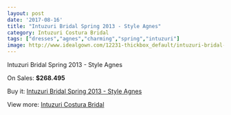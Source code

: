 ```yaml
---
layout: post
date: '2017-08-16'
title: "Intuzuri Bridal Spring 2013 - Style Agnes"
category: Intuzuri Costura Bridal
tags: ["dresses","agnes","charming","spring","intuzuri"]
image: http://www.idealgown.com/12231-thickbox_default/intuzuri-bridal-spring-2013-style-agnes.jpg
---
```

Intuzuri Bridal Spring 2013 - Style Agnes

On Sales: **$268.495**
<a href="https://www.idealgown.com/en/intuzuri-costura-bridal/4943-intuzuri-bridal-spring-2013-style-agnes.html"><amp-img layout="responsive" width="600" height="600" src="//www.idealgown.com/12231-thickbox_default/intuzuri-bridal-spring-2013-style-agnes.jpg" alt="Intuzuri Bridal Spring 2013 - Style Agnes 0" /></a>
<a href="https://www.idealgown.com/en/intuzuri-costura-bridal/4943-intuzuri-bridal-spring-2013-style-agnes.html"><amp-img layout="responsive" width="600" height="600" src="//www.idealgown.com/12234-thickbox_default/intuzuri-bridal-spring-2013-style-agnes.jpg" alt="Intuzuri Bridal Spring 2013 - Style Agnes 1" /></a>
<a href="https://www.idealgown.com/en/intuzuri-costura-bridal/4943-intuzuri-bridal-spring-2013-style-agnes.html"><amp-img layout="responsive" width="600" height="600" src="//www.idealgown.com/12233-thickbox_default/intuzuri-bridal-spring-2013-style-agnes.jpg" alt="Intuzuri Bridal Spring 2013 - Style Agnes 2" /></a>
<a href="https://www.idealgown.com/en/intuzuri-costura-bridal/4943-intuzuri-bridal-spring-2013-style-agnes.html"><amp-img layout="responsive" width="600" height="600" src="//www.idealgown.com/12232-thickbox_default/intuzuri-bridal-spring-2013-style-agnes.jpg" alt="Intuzuri Bridal Spring 2013 - Style Agnes 3" /></a>

Buy it: [Intuzuri Bridal Spring 2013 - Style Agnes](https://www.idealgown.com/en/intuzuri-costura-bridal/4943-intuzuri-bridal-spring-2013-style-agnes.html "Intuzuri Bridal Spring 2013 - Style Agnes")

View more: [Intuzuri Costura Bridal](https://www.idealgown.com/en/63-intuzuri-costura-bridal "Intuzuri Costura Bridal")